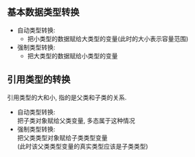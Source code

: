 ## 基本数据类型转换
- 自动类型转换:  
  - 把小类型的数据赋给大类型的变量(此时的大小表示容量范围)
- 强制类型转换:  
  - 把大类型的数据赋给小类型的变量

## 引用类型的转换
引用类型的大和小, 指的是父类和子类的关系.
- 自动类型转换:  
  把子类对象赋给父类变量, 多态属于这种情况
- 强制类型转换:  
  把父类类型对象赋给子类类型变量  
  (此时该父类类型变量的真实类型应该是子类类型)